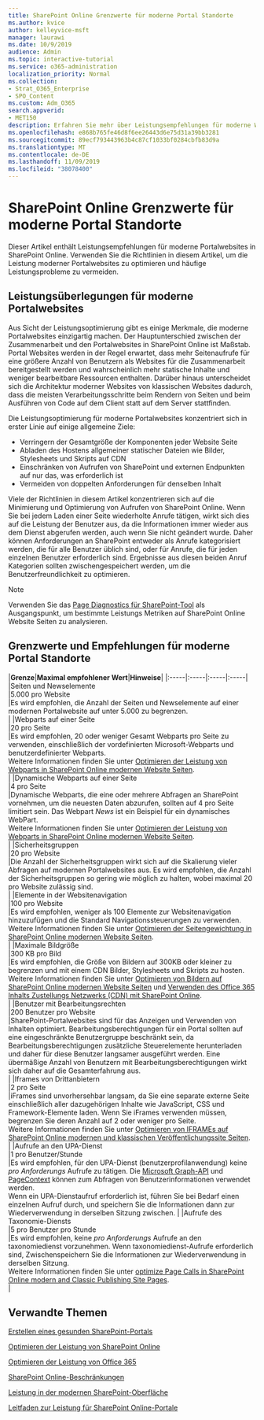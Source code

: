```yaml
---
title: SharePoint Online Grenzwerte für moderne Portal Standorte
ms.author: kvice
author: kelleyvice-msft
manager: laurawi
ms.date: 10/9/2019
audience: Admin
ms.topic: interactive-tutorial
ms.service: o365-administration
localization_priority: Normal
ms.collection:
- Strat_O365_Enterprise
- SPO_Content
ms.custom: Adm_O365
search.appverid:
- MET150
description: Erfahren Sie mehr über Leistungsempfehlungen für moderne Websites in SharePoint Online.
ms.openlocfilehash: e868b765fe46d8f6ee26443d6e75d31a39bb3281
ms.sourcegitcommit: 89ecf793443963b4c87cf1033bf0284cbfb83d9a
ms.translationtype: MT
ms.contentlocale: de-DE
ms.lasthandoff: 11/09/2019
ms.locfileid: "38078400"
---
```

# <a name="sharepoint-online-modern-portal-site-limits"></a>SharePoint Online Grenzwerte für moderne Portal Standorte

Dieser Artikel enthält Leistungsempfehlungen für moderne Portalwebsites in SharePoint Online. Verwenden Sie die Richtlinien in diesem Artikel, um die Leistung moderner Portalwebsites zu optimieren und häufige Leistungsprobleme zu vermeiden.

## <a name="performance-considerations-for-modern-portal-sites"></a>Leistungsüberlegungen für moderne Portalwebsites

Aus Sicht der Leistungsoptimierung gibt es einige Merkmale, die moderne Portalwebsites einzigartig machen. Der Hauptunterschied zwischen der Zusammenarbeit und den Portalwebsites in SharePoint Online ist Maßstab. Portal Websites werden in der Regel erwartet, dass mehr Seitenaufrufe für eine größere Anzahl von Benutzern als Websites für die Zusammenarbeit bereitgestellt werden und wahrscheinlich mehr statische Inhalte und weniger bearbeitbare Ressourcen enthalten. Darüber hinaus unterscheidet sich die Architektur moderner Websites von klassischen Websites dadurch, dass die meisten Verarbeitungsschritte beim Rendern von Seiten und beim Ausführen von Code auf dem Client statt auf dem Server stattfinden.

Die Leistungsoptimierung für moderne Portalwebsites konzentriert sich in erster Linie auf einige allgemeine Ziele:

- Verringern der Gesamtgröße der Komponenten jeder Website Seite
- Abladen des Hostens allgemeiner statischer Dateien wie Bilder, Stylesheets und Skripts auf CDN
- Einschränken von Aufrufen von SharePoint und externen Endpunkten auf nur das, was erforderlich ist
- Vermeiden von doppelten Anforderungen für denselben Inhalt

Viele der Richtlinien in diesem Artikel konzentrieren sich auf die Minimierung und Optimierung von Aufrufen von SharePoint Online. Wenn Sie bei jedem Laden einer Seite wiederholte Anrufe tätigen, wirkt sich dies auf die Leistung der Benutzer aus, da die Informationen immer wieder aus dem Dienst abgerufen werden, auch wenn Sie nicht geändert wurde. Daher können Anforderungen an SharePoint entweder als Anrufe kategorisiert werden, die für alle Benutzer üblich sind, oder für Anrufe, die für jeden einzelnen Benutzer erforderlich sind. Ergebnisse aus diesen beiden Anruf Kategorien sollten zwischengespeichert werden, um die Benutzerfreundlichkeit zu optimieren.

>[!NOTE]
>Verwenden Sie das [Page Diagnostics für SharePoint-Tool](https://aka.ms/perftool) als Ausgangspunkt, um bestimmte Leistungs Metriken auf SharePoint Online Website Seiten zu analysieren.

## <a name="modern-portal-site-limits-and-recommendations"></a>Grenzwerte und Empfehlungen für moderne Portal Standorte

|**Grenze**|**Maximal empfohlener Wert**|**Hinweise**|
|:-----|:-----|:-----|:-----|
|Seiten und Newselemente  <br/> |5.000 pro Website  <br/> |Es wird empfohlen, die Anzahl der Seiten und Newselemente auf einer modernen Portalwebsite auf unter 5.000 zu begrenzen.  <br/> |
|Webparts auf einer Seite  <br/> |20 pro Seite  <br/> |Es wird empfohlen, 20 oder weniger Gesamt Webparts pro Seite zu verwenden, einschließlich der vordefinierten Microsoft-Webparts und benutzerdefinierter Webparts. <br/> Weitere Informationen finden Sie unter [Optimieren der Leistung von Webparts in SharePoint Online modernen Website Seiten](modern-web-part-optimization.md).  <br/> |
|Dynamische Webparts auf einer Seite  <br/> |4 pro Seite  <br/> |Dynamische Webparts, die eine oder mehrere Abfragen an SharePoint vornehmen, um die neuesten Daten abzurufen, sollten auf 4 pro Seite limitiert sein. Das Webpart _News_ ist ein Beispiel für ein dynamisches WebPart. <br/> Weitere Informationen finden Sie unter [Optimieren der Leistung von Webparts in SharePoint Online modernen Website Seiten](modern-web-part-optimization.md).    <br/> |
|Sicherheitsgruppen  <br/> |20 pro Website  <br/> |Die Anzahl der Sicherheitsgruppen wirkt sich auf die Skalierung vieler Abfragen auf modernen Portalwebsites aus. Es wird empfohlen, die Anzahl der Sicherheitsgruppen so gering wie möglich zu halten, wobei maximal 20 pro Website zulässig sind.  <br/> |
|Elemente in der Websitenavigation  <br/> |100 pro Website  <br/> |Es wird empfohlen, weniger als 100 Elemente zur Websitenavigation hinzuzufügen und die Standard Navigationssteuerungen zu verwenden.  <br/> Weitere Informationen finden Sie unter [Optimieren der Seitengewichtung in SharePoint Online modernen Website Seiten](modern-page-weight-optimization.md). <br/> |
|Maximale Bildgröße  <br/> |300 KB pro Bild  <br/> |Es wird empfohlen, die Größe von Bildern auf 300KB oder kleiner zu begrenzen und mit einem CDN Bilder, Stylesheets und Skripts zu hosten. <br/>Weitere Informationen finden Sie unter [Optimieren von Bildern auf SharePoint Online modernen Website Seiten](modern-image-optimization.md) und [Verwenden des Office 365 Inhalts Zustellungs Netzwerks (CDN) mit SharePoint Online](use-office-365-cdn-with-spo.md).  <br/> |
|Benutzer mit Bearbeitungsrechten  <br/> |200 Benutzer pro Website  <br/> |SharePoint-Portalwebsites sind für das Anzeigen und Verwenden von Inhalten optimiert. Bearbeitungsberechtigungen für ein Portal sollten auf eine eingeschränkte Benutzergruppe beschränkt sein, da Bearbeitungsberechtigungen zusätzliche Steuerelemente herunterladen und daher für diese Benutzer langsamer ausgeführt werden. Eine übermäßige Anzahl von Benutzern mit Bearbeitungsberechtigungen wirkt sich daher auf die Gesamterfahrung aus. <br/> |
|Iframes von Drittanbietern  <br/> |2 pro Seite  <br/> |iFrames sind unvorhersehbar langsam, da Sie eine separate externe Seite einschließlich aller dazugehörigen Inhalte wie JavaScript, CSS und Framework-Elemente laden. Wenn Sie iFrames verwenden müssen, begrenzen Sie deren Anzahl auf 2 oder weniger pro Seite.<br/> Weitere Informationen finden Sie unter [Optimieren von IFRAMEs auf SharePoint Online modernen und klassischen Veröffentlichungssite Seiten](modern-iframe-optimization.md). <br/> |
|Aufrufe an den UPA-Dienst  <br/> |1 pro Benutzer/Stunde  <br/> |Es wird empfohlen, für den UPA-Dienst (benutzerprofilanwendung) keine _pro Anforderungs_ Aufrufe zu tätigen. Die [Microsoft Graph-API](https://docs.microsoft.com/graph/call-api) und [PageContext](https://docs.microsoft.com/javascript/api/sp-page-context/pagecontext?view=sp-typescript-latest) können zum Abfragen von Benutzerinformationen verwendet werden.  <br/> Wenn ein UPA-Dienstaufruf erforderlich ist, führen Sie bei Bedarf einen einzelnen Aufruf durch, und speichern Sie die Informationen dann zur Wiederverwendung in derselben Sitzung zwischen. |
|Aufrufe des Taxonomie-Diensts  <br/> |5 pro Benutzer pro Stunde  <br/> |Es wird empfohlen, keine _pro Anforderungs_ Aufrufe an den taxonomiedienst vorzunehmen. Wenn taxonomiedienst-Aufrufe erforderlich sind, Zwischenspeichern Sie die Informationen zur Wiederverwendung in derselben Sitzung. <br/> Weitere Informationen finden Sie unter [optimize Page Calls in SharePoint Online modern and Classic Publishing Site Pages](modern-page-call-optimization.md). <br/> |

## <a name="related-topics"></a>Verwandte Themen

[Erstellen eines gesunden SharePoint-Portals](https://docs.microsoft.com/sharepoint/portal-health)

[Optimieren der Leistung von SharePoint Online](tune-sharepoint-online-performance.md)

[Optimieren der Leistung von Office 365](tune-office-365-performance.md)

[SharePoint Online-Beschränkungen](https://docs.microsoft.com/office365/servicedescriptions/sharepoint-online-service-description/sharepoint-online-limits)

[Leistung in der modernen SharePoint-Oberfläche](https://docs.microsoft.com/sharepoint/modern-experience-performance)

[Leitfaden zur Leistung für SharePoint Online-Portale](https://docs.microsoft.com/sharepoint/dev/solution-guidance/portal-performance)
